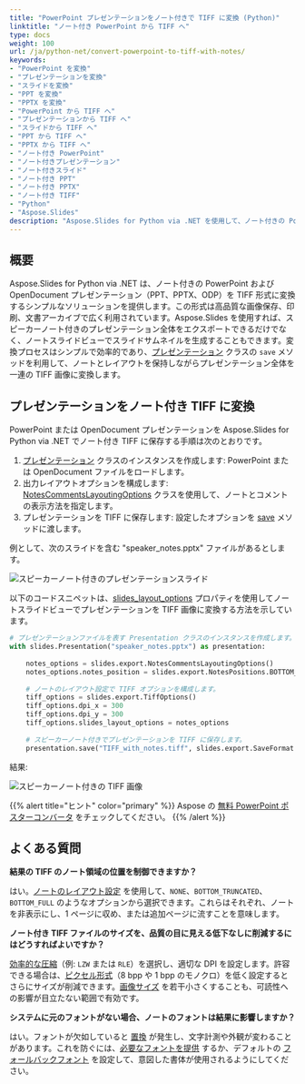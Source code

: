 ```yaml
---
title: "PowerPoint プレゼンテーションをノート付きで TIFF に変換 (Python)"
linktitle: "ノート付き PowerPoint から TIFF へ"
type: docs
weight: 100
url: /ja/python-net/convert-powerpoint-to-tiff-with-notes/
keywords:
- "PowerPoint を変換"
- "プレゼンテーションを変換"
- "スライドを変換"
- "PPT を変換"
- "PPTX を変換"
- "PowerPoint から TIFF へ"
- "プレゼンテーションから TIFF へ"
- "スライドから TIFF へ"
- "PPT から TIFF へ"
- "PPTX から TIFF へ"
- "ノート付き PowerPoint"
- "ノート付きプレゼンテーション"
- "ノート付きスライド"
- "ノート付き PPT"
- "ノート付き PPTX"
- "ノート付き TIFF"
- "Python"
- "Aspose.Slides"
description: "Aspose.Slides for Python via .NET を使用して、ノート付きの PowerPoint プレゼンテーションを TIFF に変換します。スライドとスピーカーノートを効率的にエクスポートする方法を学びましょう。"
---
```


## **概要**

Aspose.Slides for Python via .NET は、ノート付きの PowerPoint および OpenDocument プレゼンテーション（PPT、PPTX、ODP）を TIFF 形式に変換するシンプルなソリューションを提供します。この形式は高品質な画像保存、印刷、文書アーカイブで広く利用されています。Aspose.Slides を使用すれば、スピーカーノート付きのプレゼンテーション全体をエクスポートできるだけでなく、ノートスライドビューでスライドサムネイルを生成することもできます。変換プロセスはシンプルで効率的であり、[プレゼンテーション](https://reference.aspose.com/slides/python-net/aspose.slides/presentation/) クラスの `save` メソッドを利用して、ノートとレイアウトを保持しながらプレゼンテーション全体を一連の TIFF 画像に変換します。

## **プレゼンテーションをノート付き TIFF に変換**

PowerPoint または OpenDocument プレゼンテーションを Aspose.Slides for Python via .NET でノート付き TIFF に保存する手順は次のとおりです。

1. [プレゼンテーション](https://reference.aspose.com/slides/python-net/aspose.slides/presentation/) クラスのインスタンスを作成します: PowerPoint または OpenDocument ファイルをロードします。  
2. 出力レイアウトオプションを構成します: [NotesCommentsLayoutingOptions](https://reference.aspose.com/slides/python-net/aspose.slides.export/notescommentslayoutingoptions/) クラスを使用して、ノートとコメントの表示方法を指定します。  
3. プレゼンテーションを TIFF に保存します: 設定したオプションを [save](https://reference.aspose.com/slides/python-net/aspose.slides/presentation/save/#str-asposeslidesexportsaveformat-asposeslidesexportisaveoptions) メソッドに渡します。

例として、次のスライドを含む "speaker_notes.pptx" ファイルがあるとします。

![スピーカーノート付きのプレゼンテーションスライド](slide_with_notes.png)

以下のコードスニペットは、[slides_layout_options](https://reference.aspose.com/slides/python-net/aspose.slides.export/tiffoptions/slides_layout_options/) プロパティを使用してノートスライドビューでプレゼンテーションを TIFF 画像に変換する方法を示しています。

```py
# プレゼンテーションファイルを表す Presentation クラスのインスタンスを作成します。
with slides.Presentation("speaker_notes.pptx") as presentation:
    
    notes_options = slides.export.NotesCommentsLayoutingOptions()
    notes_options.notes_position = slides.export.NotesPositions.BOTTOM_FULL  # スライドの下にノートを表示します。
    
    # ノートのレイアウト設定で TIFF オプションを構成します。
    tiff_options = slides.export.TiffOptions()
    tiff_options.dpi_x = 300
    tiff_options.dpi_y = 300
    tiff_options.slides_layout_options = notes_options
    
    # スピーカーノート付きでプレゼンテーションを TIFF に保存します。
    presentation.save("TIFF_with_notes.tiff", slides.export.SaveFormat.TIFF, tiff_options)
```

結果:

![スピーカーノート付きの TIFF 画像](TIFF_with_notes.png)

{{% alert title="ヒント" color="primary" %}}
Aspose の [無料 PowerPoint ポスターコンバータ](https://products.aspose.app/slides/conversion/convert-ppt-to-poster-online) をチェックしてください。
{{% /alert %}}

## **よくある質問**

**結果の TIFF のノート領域の位置を制御できますか？**

はい。[ノートのレイアウト設定](https://reference.aspose.com/slides/python-net/aspose.slides.export/tiffoptions/slides_layout_options/) を使用して、`NONE`、`BOTTOM_TRUNCATED`、`BOTTOM_FULL` のようなオプションから選択できます。これらはそれぞれ、ノートを非表示にし、1 ページに収め、または追加ページに流すことを意味します。

**ノート付き TIFF ファイルのサイズを、品質の目に見える低下なしに削減するにはどうすればよいですか？**

[効率的な圧縮](https://reference.aspose.com/slides/python-net/aspose.slides.export/tiffoptions/compression_type/)（例: `LZW` または `RLE`）を選択し、適切な DPI を設定します。許容できる場合は、[ピクセル形式](https://reference.aspose.com/slides/python-net/aspose.slides.export/tiffoptions/pixel_format/)（8 bpp や 1 bpp のモノクロ）を低く設定するとさらにサイズが削減できます。[画像サイズ](https://reference.aspose.com/slides/python-net/aspose.slides.export/tiffoptions/image_size/) を若干小さくすることも、可読性への影響が目立たない範囲で有効です。

**システムに元のフォントがない場合、ノートのフォントは結果に影響しますか？**

はい。フォントが欠如していると [置換]( /slides/python-net/font-selection-sequence/ ) が発生し、文字計測や外観が変わることがあります。これを防ぐには、[必要なフォントを提供]( /slides/python-net/custom-font/ ) するか、デフォルトの [フォールバックフォント]( /slides/python-net/fallback-font/ ) を設定して、意図した書体が使用されるようにしてください。